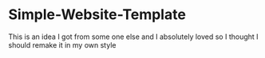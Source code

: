 # Simple-Website-Template
This is an idea I got from some one else and I absolutely loved so I thought I should remake it in my own style
